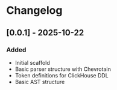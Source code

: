 # Changelog

## [0.0.1] - 2025-10-22

### Added
- Initial scaffold
- Basic parser structure with Chevrotain
- Token definitions for ClickHouse DDL
- Basic AST structure